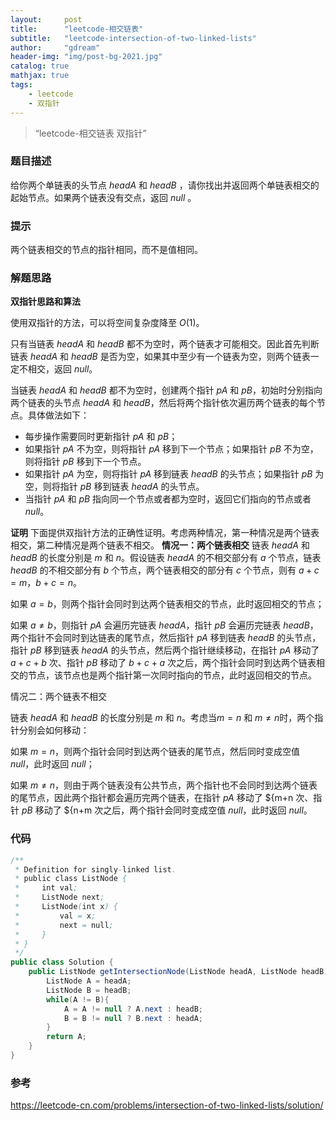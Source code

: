 ```yaml
---
layout:     post
title:      "leetcode-相交链表"
subtitle:   "leetcode-intersection-of-two-linked-lists"
author:     "gdream"
header-img: "img/post-bg-2021.jpg"
catalog: true
mathjax: true
tags:
    - leetcode
    - 双指针
---
```


> “leetcode-相交链表 双指针”

### 题目描述
给你两个单链表的头节点 ${headA}$ 和 ${headB}$ ，请你找出并返回两个单链表相交的起始节点。如果两个链表没有交点，返回 ${null}$ 。

### 提示
两个链表相交的节点的指针相同，而不是值相同。

### 解题思路
**双指针思路和算法**

使用双指针的方法，可以将空间复杂度降至 ${O(1)}$。


只有当链表 ${headA}$ 和 ${headB}$ 都不为空时，两个链表才可能相交。因此首先判断链表 ${headA}$ 和 ${headB}$ 是否为空，如果其中至少有一个链表为空，则两个链表一定不相交，返回 ${null}$。

当链表 ${headA}$ 和 ${headB}$ 都不为空时，创建两个指针 ${pA}$ 和 ${pB}$，初始时分别指向两个链表的头节点 ${headA}$ 和 ${headB}$，然后将两个指针依次遍历两个链表的每个节点。具体做法如下：

- 每步操作需要同时更新指针 ${pA}$ 和 ${pB}$；
- 如果指针 ${pA}$ 不为空，则将指针 ${pA}$ 移到下一个节点；如果指针 ${pB}$ 不为空，则将指针 ${pB}$ 移到下一个节点。
- 如果指针 ${pA}$ 为空，则将指针 ${pA}$ 移到链表 ${headB}$ 的头节点；如果指针 ${pB}$ 为空，则将指针 ${pB}$ 移到链表 ${headA}$ 的头节点。
- 当指针 ${pA}$ 和 ${pB}$ 指向同一个节点或者都为空时，返回它们指向的节点或者 ${null}$。

**证明**
下面提供双指针方法的正确性证明。考虑两种情况，第一种情况是两个链表相交，第二种情况是两个链表不相交。
**情况一：两个链表相交**
链表 ${headA}$ 和 ${headB}$ 的长度分别是 ${m}$ 和 ${n}$。假设链表 ${headA}$ 的不相交部分有 ${a}$ 个节点，链表 ${headB}$ 的不相交部分有 ${b}$ 个节点，两个链表相交的部分有 ${c}$ 个节点，则有 ${a+c=m，b+c=n}$。

如果 ${a=b}$，则两个指针会同时到达两个链表相交的节点，此时返回相交的节点；

如果 ${a \ne b}$，则指针 ${pA}$ 会遍历完链表 ${headA}$，指针 ${pB}$ 会遍历完链表 ${headB}$，两个指针不会同时到达链表的尾节点，然后指针 ${pA}$ 移到链表 ${headB}$ 的头节点，指针 ${pB}$ 移到链表 ${headA}$ 的头节点，然后两个指针继续移动，在指针 ${pA}$ 移动了 ${a+c+b}$ 次、指针 ${pB}$ 移动了 ${b+c+a}$ 次之后，两个指针会同时到达两个链表相交的节点，该节点也是两个指针第一次同时指向的节点，此时返回相交的节点。

情况二：两个链表不相交

链表 ${headA}$ 和 ${headB}$ 的长度分别是 ${m}$ 和 ${n}$。考虑当${m=n}$ 和 ${m \ne n}$时，两个指针分别会如何移动：

如果 ${m=n}$，则两个指针会同时到达两个链表的尾节点，然后同时变成空值 ${null}$，此时返回 ${null}$；

如果 ${m \ne n}$，则由于两个链表没有公共节点，两个指针也不会同时到达两个链表的尾节点，因此两个指针都会遍历完两个链表，在指针 ${pA}$ 移动了 ${m+n 次、指针 ${pB}$ 移动了 ${n+m 次之后，两个指针会同时变成空值 ${null}$，此时返回 ${null}$。

### 代码

```java
/**
 * Definition for singly-linked list.
 * public class ListNode {
 *     int val;
 *     ListNode next;
 *     ListNode(int x) {
 *         val = x;
 *         next = null;
 *     }
 * }
 */
public class Solution {
    public ListNode getIntersectionNode(ListNode headA, ListNode headB) {
        ListNode A = headA;
        ListNode B = headB;
        while(A != B){
            A = A != null ? A.next : headB;
            B = B != null ? B.next : headA;
        }
        return A;
    }
}

```

### 参考
https://leetcode-cn.com/problems/intersection-of-two-linked-lists/solution/